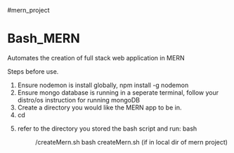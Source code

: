 #mern_project
# Bash_MERN
Automates the creation of  full stack web application in MERN


Steps before use. 

1. Ensure nodemon is install globally, npm install -g nodemon
2. Ensure mongo database is running in a seperate terminal, follow your distro/os instruction for running mongoDB
3. Create a directory you would like the MERN app to be in.
4. cd <dir>
5. refer to the directory you stored the bash script and run: bash <dir>/createMern.sh bash createMern.sh (if in local dir of mern project)
